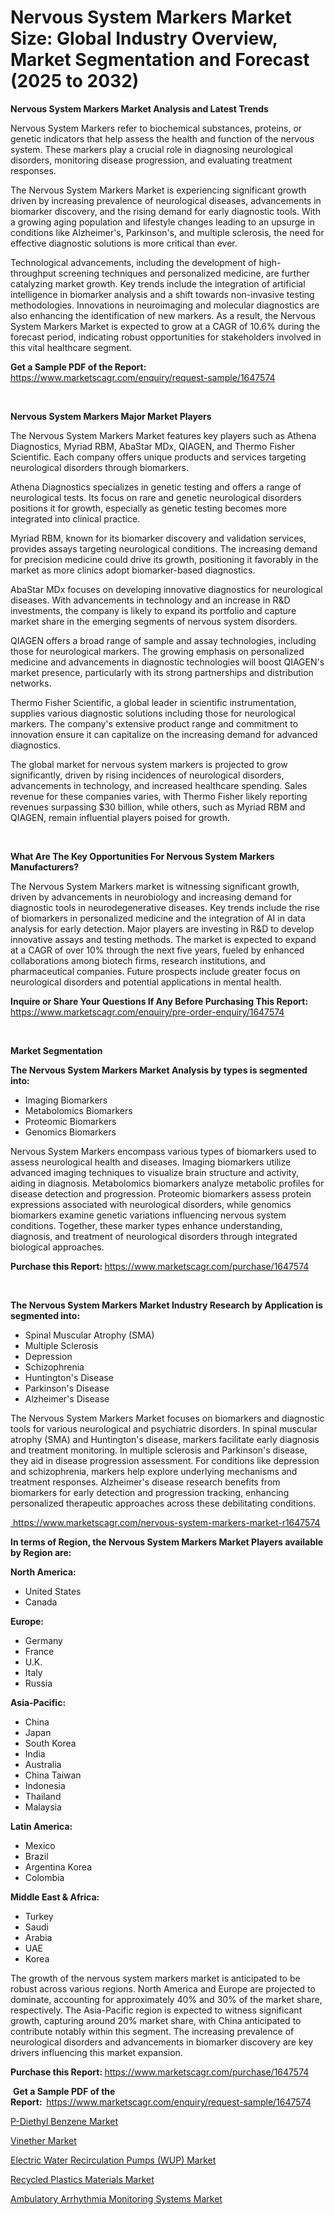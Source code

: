<p><h1>Nervous System Markers Market Size: Global Industry Overview, Market Segmentation and Forecast (2025 to 2032)</h1></p><p><strong>Nervous System Markers Market Analysis and Latest Trends</strong></p>
<p><p>Nervous System Markers refer to biochemical substances, proteins, or genetic indicators that help assess the health and function of the nervous system. These markers play a crucial role in diagnosing neurological disorders, monitoring disease progression, and evaluating treatment responses. </p><p>The Nervous System Markers Market is experiencing significant growth driven by increasing prevalence of neurological diseases, advancements in biomarker discovery, and the rising demand for early diagnostic tools. With a growing aging population and lifestyle changes leading to an upsurge in conditions like Alzheimer's, Parkinson's, and multiple sclerosis, the need for effective diagnostic solutions is more critical than ever. </p><p>Technological advancements, including the development of high-throughput screening techniques and personalized medicine, are further catalyzing market growth. Key trends include the integration of artificial intelligence in biomarker analysis and a shift towards non-invasive testing methodologies. Innovations in neuroimaging and molecular diagnostics are also enhancing the identification of new markers. As a result, the Nervous System Markers Market is expected to grow at a CAGR of 10.6% during the forecast period, indicating robust opportunities for stakeholders involved in this vital healthcare segment.</p></p>
<p><strong>Get a Sample PDF of the Report:&nbsp;</strong> <a href="https://www.marketscagr.com/enquiry/request-sample/1647574?utm_campaign=2176&utm_medium=2&utm_source=Github&utm_content=ia&utm_term=29032025&utm_id=nervous-system-markers">https://www.marketscagr.com/enquiry/request-sample/1647574</a></p>
<p>&nbsp;</p>
<p><strong>Nervous System Markers Major Market Players</strong></p>
<p><p>The Nervous System Markers Market features key players such as Athena Diagnostics, Myriad RBM, AbaStar MDx, QIAGEN, and Thermo Fisher Scientific. Each company offers unique products and services targeting neurological disorders through biomarkers.</p><p>Athena Diagnostics specializes in genetic testing and offers a range of neurological tests. Its focus on rare and genetic neurological disorders positions it for growth, especially as genetic testing becomes more integrated into clinical practice.</p><p>Myriad RBM, known for its biomarker discovery and validation services, provides assays targeting neurological conditions. The increasing demand for precision medicine could drive its growth, positioning it favorably in the market as more clinics adopt biomarker-based diagnostics.</p><p>AbaStar MDx focuses on developing innovative diagnostics for neurological diseases. With advancements in technology and an increase in R&D investments, the company is likely to expand its portfolio and capture market share in the emerging segments of nervous system disorders.</p><p>QIAGEN offers a broad range of sample and assay technologies, including those for neurological markers. The growing emphasis on personalized medicine and advancements in diagnostic technologies will boost QIAGEN's market presence, particularly with its strong partnerships and distribution networks.</p><p>Thermo Fisher Scientific, a global leader in scientific instrumentation, supplies various diagnostic solutions including those for neurological markers. The company's extensive product range and commitment to innovation ensure it can capitalize on the increasing demand for advanced diagnostics.</p><p>The global market for nervous system markers is projected to grow significantly, driven by rising incidences of neurological disorders, advancements in technology, and increased healthcare spending. Sales revenue for these companies varies, with Thermo Fisher likely reporting revenues surpassing $30 billion, while others, such as Myriad RBM and QIAGEN, remain influential players poised for growth.</p></p>
<p>&nbsp;</p>
<p><strong>What Are The Key Opportunities For Nervous System Markers Manufacturers?</strong></p>
<p><p>The Nervous System Markers market is witnessing significant growth, driven by advancements in neurobiology and increasing demand for diagnostic tools in neurodegenerative diseases. Key trends include the rise of biomarkers in personalized medicine and the integration of AI in data analysis for early detection. Major players are investing in R&D to develop innovative assays and testing methods. The market is expected to expand at a CAGR of over 10% through the next five years, fueled by enhanced collaborations among biotech firms, research institutions, and pharmaceutical companies. Future prospects include greater focus on neurological disorders and potential applications in mental health.</p></p>
<p><strong>Inquire or Share Your Questions If Any Before Purchasing This Report:</strong> <a href="https://www.marketscagr.com/enquiry/pre-order-enquiry/1647574?utm_campaign=2176&utm_medium=2&utm_source=Github&utm_content=ia&utm_term=29032025&utm_id=nervous-system-markers">https://www.marketscagr.com/enquiry/pre-order-enquiry/1647574</a></p>
<p>&nbsp;</p>
<p><strong>Market Segmentation</strong></p>
<p><strong>The Nervous System Markers Market Analysis by types is segmented into:</strong></p>
<p><ul><li>Imaging Biomarkers</li><li>Metabolomics Biomarkers</li><li>Proteomic Biomarkers</li><li>Genomics Biomarkers</li></ul></p>
<p><p>Nervous System Markers encompass various types of biomarkers used to assess neurological health and diseases. Imaging biomarkers utilize advanced imaging techniques to visualize brain structure and activity, aiding in diagnosis. Metabolomics biomarkers analyze metabolic profiles for disease detection and progression. Proteomic biomarkers assess protein expressions associated with neurological disorders, while genomics biomarkers examine genetic variations influencing nervous system conditions. Together, these marker types enhance understanding, diagnosis, and treatment of neurological disorders through integrated biological approaches.</p></p>
<p><strong>Purchase this Report:&nbsp;</strong><a href="https://www.marketscagr.com/purchase/1647574?utm_campaign=2176&utm_medium=2&utm_source=Github&utm_content=ia&utm_term=29032025&utm_id=nervous-system-markers">https://www.marketscagr.com/purchase/1647574</a></p>
<p>&nbsp;</p>
<p><strong>The Nervous System Markers Market Industry Research by Application is segmented into:</strong></p>
<p><ul><li>Spinal Muscular Atrophy (SMA)</li><li>Multiple Sclerosis</li><li>Depression</li><li>Schizophrenia</li><li>Huntington's Disease</li><li>Parkinson's Disease</li><li>Alzheimer's Disease</li></ul></p>
<p><p>The Nervous System Markers Market focuses on biomarkers and diagnostic tools for various neurological and psychiatric disorders. In spinal muscular atrophy (SMA) and Huntington's disease, markers facilitate early diagnosis and treatment monitoring. In multiple sclerosis and Parkinson's disease, they aid in disease progression assessment. For conditions like depression and schizophrenia, markers help explore underlying mechanisms and treatment responses. Alzheimer's disease research benefits from biomarkers for early detection and progression tracking, enhancing personalized therapeutic approaches across these debilitating conditions.</p></p>
<p><a href="https://www.marketscagr.com/nervous-system-markers-market-r1647574?utm_campaign=2176&utm_medium=2&utm_source=Github&utm_content=ia&utm_term=29032025&utm_id=nervous-system-markers">&nbsp;https://www.marketscagr.com/nervous-system-markers-market-r1647574</a></p>
<p><strong>In terms of Region, the Nervous System Markers Market Players available by Region are:</strong></p>
<p>
    <p> <strong> North America: </strong>
        <ul>
            <li>United States</li>
            <li>Canada</li>
        </ul>
        </p> 
    <p> <strong> Europe: </strong>
        <ul>
            <li>Germany</li>
            <li>France</li>
            <li>U.K.</li>
            <li>Italy</li>
            <li>Russia</li>
        </ul>
        </p> 
    <p> <strong> Asia-Pacific: </strong>
        <ul>
            <li>China</li>
            <li>Japan</li>
            <li>South Korea</li>
            <li>India</li>
            <li>Australia</li>
            <li>China Taiwan</li>
            <li>Indonesia</li>
            <li>Thailand</li>
            <li>Malaysia</li>
        </ul>
        </p> 
    <p> <strong> Latin America: </strong>
        <ul>
            <li>Mexico</li>
            <li>Brazil</li>
            <li>Argentina Korea</li>
            <li>Colombia</li>
        </ul>
        </p> 
    <p> <strong> Middle East & Africa: </strong>
        <ul>
            <li>Turkey</li>
            <li>Saudi</li>
            <li>Arabia</li>
            <li>UAE</li>
            <li>Korea</li>
        </ul>
    </p>
    </p>
<p><p>The growth of the nervous system markers market is anticipated to be robust across various regions. North America and Europe are projected to dominate, accounting for approximately 40% and 30% of the market share, respectively. The Asia-Pacific region is expected to witness significant growth, capturing around 20% market share, with China anticipated to contribute notably within this segment. The increasing prevalence of neurological disorders and advancements in biomarker discovery are key drivers influencing this market expansion.</p></p>
<p><strong>Purchase this Report: </strong><a href="https://www.marketscagr.com/purchase/1647574?utm_campaign=2176&utm_medium=2&utm_source=Github&utm_content=ia&utm_term=29032025&utm_id=nervous-system-markers">https://www.marketscagr.com/purchase/1647574</a></p>
<p>&nbsp;<strong>Get a Sample PDF of the Report:&nbsp;&nbsp;</strong><a href="https://www.marketscagr.com/enquiry/request-sample/1647574?utm_campaign=2176&utm_medium=2&utm_source=Github&utm_content=ia&utm_term=29032025&utm_id=nervous-system-markers">https://www.marketscagr.com/enquiry/request-sample/1647574</a></p>
<p><strong></strong></p>
<p><p><a href="https://github.com/casalalimo40/Market-Research-Report-List-1/blob/main/p-diethyl-benzene-market.md?utm_campaign=2176&utm_medium=2&utm_source=Github&utm_content=ia&utm_term=29032025&utm_id=nervous-system-markers">P-Diethyl Benzene Market</a></p><p><a href="https://github.com/santosh758595/Market-Research-Report-List-7/blob/main/vinether-market.md?utm_campaign=2176&utm_medium=2&utm_source=Github&utm_content=ia&utm_term=29032025&utm_id=nervous-system-markers">Vinether Market</a></p><p><a href="https://github.com/baraohinze3x/Market-Research-Report-List-1/blob/main/electric-water-recirculation-pumps-wup-market.md?utm_campaign=2176&utm_medium=2&utm_source=Github&utm_content=ia&utm_term=29032025&utm_id=nervous-system-markers">Electric Water Recirculation Pumps (WUP) Market</a></p><p><a href="https://github.com/careymartta6/Market-Research-Report-List-1/blob/main/recycled-plastics-materials-market.md?utm_campaign=2176&utm_medium=2&utm_source=Github&utm_content=ia&utm_term=29032025&utm_id=nervous-system-markers">Recycled Plastics Materials Market</a></p><p><a href="https://github.com/asoauoldag3n/Market-Research-Report-List-1/blob/main/ambulatory-arrhythmia-monitoring-systems-market.md?utm_campaign=2176&utm_medium=2&utm_source=Github&utm_content=ia&utm_term=29032025&utm_id=nervous-system-markers">Ambulatory Arrhythmia Monitoring Systems Market</a></p></p>